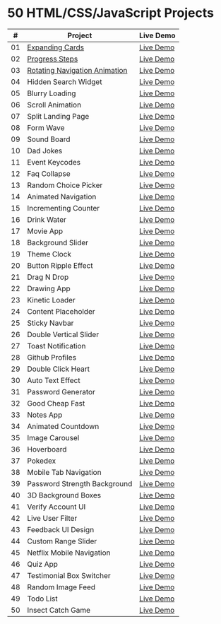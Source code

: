 # 50 HTML/CSS/JavaScript Projects
| #   | Project                        | Live Demo     |
| --- | ------------------------------ | ------------- |
| 01  | [Expanding Cards](https://github.com/Annubis1709/50_Projects_50_Days/tree/main/1%20-%20Expanding%20Cards)                | [Live Demo](https://annubis1709.github.io/50_Projects_50_Days/1%20-%20Expanding%20Cards/)   |
| 02  | [Progress Steps](https://github.com/Annubis1709/50_Projects_50_Days/tree/main/2%20-%20Progress%20Steps)                 | [Live Demo](https://annubis1709.github.io/50_Projects_50_Days/2%20-%20Progress%20Steps/)   |
| 03  | [Rotating Navigation Animation](https://github.com/Annubis1709/50_Projects_50_Days/tree/main/3%20-%20Rotating%20Navigation%20Animation)  | [Live Demo](https://github.com/Annubis1709/50_Projects_50_Days/3%20-%20Rotating%20Navigation%20Animation)   |
| 04  | Hidden Search Widget           | [Live Demo](URL)   |
| 05  | Blurry Loading                 | [Live Demo](URL)   |
| 06  | Scroll Animation               | [Live Demo](URL)   |
| 07  | Split Landing Page             | [Live Demo](URL)   |
| 08  | Form Wave                      | [Live Demo](URL)   |
| 09  | Sound Board                    | [Live Demo](URL)   |
| 10  | Dad Jokes                      | [Live Demo](URL)   |
| 11  | Event Keycodes                 | [Live Demo](URL)   |
| 12  | Faq Collapse                   | [Live Demo](URL)   |
| 13  | Random Choice Picker           | [Live Demo](URL)   |
| 14  | Animated Navigation            | [Live Demo](URL)   |
| 15  | Incrementing Counter           | [Live Demo](URL)   |
| 16  | Drink Water                    | [Live Demo](URL)   |
| 17  | Movie App                      | [Live Demo](URL)   |
| 18  | Background Slider              | [Live Demo](URL)   |
| 19  | Theme Clock                    | [Live Demo](URL)   |
| 20  | Button Ripple Effect           | [Live Demo](URL)   |
| 21  | Drag N Drop                    | [Live Demo](URL)   |
| 22  | Drawing App                    | [Live Demo](URL)   |
| 23  | Kinetic Loader                 | [Live Demo](URL)   |
| 24  | Content Placeholder            | [Live Demo](URL)   |
| 25  | Sticky Navbar                  | [Live Demo](URL)   |
| 26  | Double Vertical Slider         | [Live Demo](URL)   |
| 27  | Toast Notification             | [Live Demo](URL)   |
| 28  | Github Profiles                | [Live Demo](URL)   |
| 29  | Double Click Heart             | [Live Demo](URL)   |
| 30  | Auto Text Effect               | [Live Demo](URL)   |
| 31  | Password Generator             | [Live Demo](URL)   |
| 32  | Good Cheap Fast                | [Live Demo](URL)   |
| 33  | Notes App                      | [Live Demo](URL)   |
| 34  | Animated Countdown             | [Live Demo](URL)   |
| 35  | Image Carousel                 | [Live Demo](URL)   |
| 36  | Hoverboard                     | [Live Demo](URL)   |
| 37  | Pokedex                        | [Live Demo](URL)   |
| 38  | Mobile Tab Navigation          | [Live Demo](URL)   |
| 39  | Password Strength Background   | [Live Demo](URL)   |
| 40  | 3D Background Boxes            | [Live Demo](URL)   |
| 41  | Verify Account UI              | [Live Demo](URL)   |
| 42  | Live User Filter               | [Live Demo](URL)   |
| 43  | Feedback UI Design             | [Live Demo](URL)   |
| 44  | Custom Range Slider            | [Live Demo](URL)   |
| 45  | Netflix Mobile Navigation      | [Live Demo](URL)   |
| 46  | Quiz App                       | [Live Demo](URL)   |
| 47  | Testimonial Box Switcher       | [Live Demo](URL)   |
| 48  | Random Image Feed              | [Live Demo](URL)   |
| 49  | Todo List                      | [Live Demo](URL)   |
| 50  | Insect Catch Game              | [Live Demo](URL)   |
